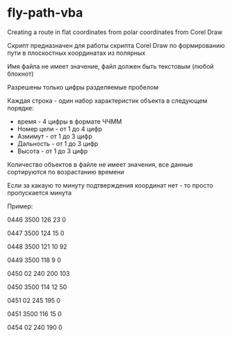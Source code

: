 # fly-path-vba
 Creating a route in flat coordinates from polar coordinates from Corel Draw
<p>Скрипт предназначен для работы скрипта Corel Draw по формированию пути в плоскостных координатах из полярных</p>
<p>Имя файла не имеет значение, файл должен быть текстовым (любой блокнот)</p>
<p>Разрешены только цифры разделяемые пробелом</p>
<p>Каждая строка  - один набор характеристик объекта в следующем порядке:</p>
<ul>
<li>время - 4 цифры в формате ЧЧММ</li>
<li>Номер цели - от 1 до 4 цифр</li>
<li>Азмимут - от 1 до 3 цифр</li>
<li>Дальность - от 1 до 3 цифр</li>
<li>Высота - от 1 до 3 цифр</li>
 </ul>
<p>Количество объектов в файле не имеет значения, все данные сортируются по возрастанию времени</p>
<p>Если за какаую то минуту подтверждения координат нет - то просто пропускается минута</p>
<p>Пример:</p>
<p>0446 3500 126 23 0</p>
<p>0447 3500 124 15 0</p>
<p>0448 3500 121 10 92</p>
<p>0449 3500 118 9 0</p>
<p>0450 02 240 200 103</p>
<p>0450 3500 114 12 50</p>
<p>0451 02 245 195 0</p>
<p>0451 3500 116 15 0</p>
<p>0454 02 240 190 0</p>
